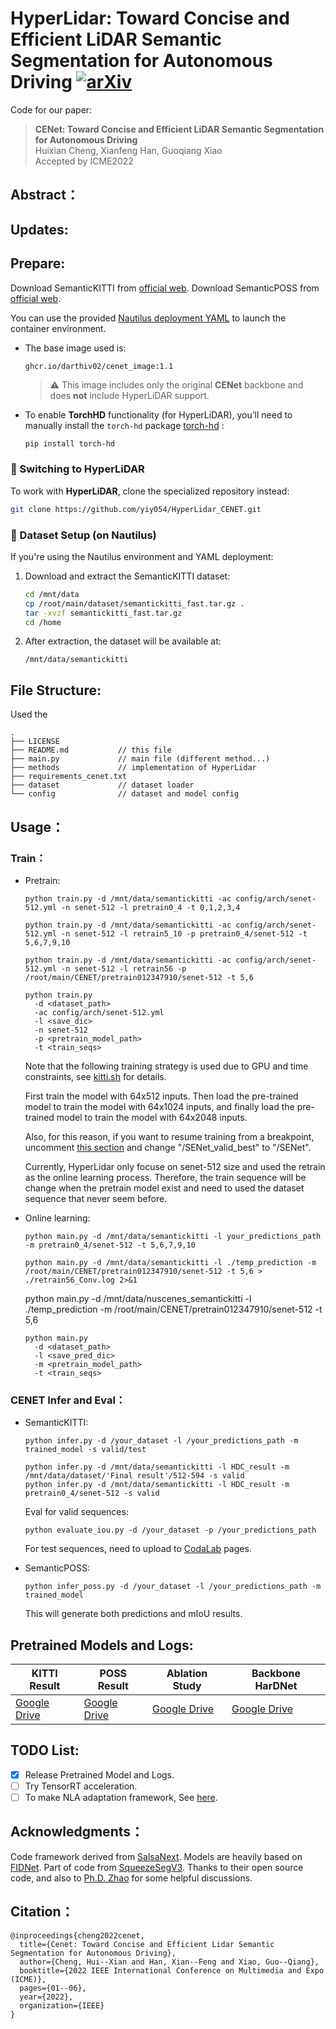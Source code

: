 # HyperLidar: Toward Concise and Efficient LiDAR Semantic Segmentation for Autonomous Driving [![arXiv](https://img.shields.io/badge/arXiv-2207.12691-b31b1b?logo=arXiv&logoColor=green)](https://arxiv.org/abs/2207.12691)

Code for our paper:
> **CENet: Toward Concise and Efficient LiDAR Semantic Segmentation for Autonomous Driving**
> <br>Huixian Cheng, Xianfeng Han, Guoqiang Xiao<br>
> Accepted by ICME2022

## Abstract：

## Updates:
<!-- **2023-03-28[NEW:sparkles:]** CENet achieves competitive performance in robustness evaluation at SemanticKITTI. See Repo of [Robo3D](https://github.com/ldkong1205/Robo3D) for more details.
<div align="center">
  <img src="assert/robustness.png"/>
</div><br/>

**2022-07-06[:open_mouth::scream::thumbsup:]** [Ph.D. Hou](https://github.com/cardwing) reported an astounding 67.6% mIoU test performance of CENet, see [this issue](https://github.com/huixiancheng/CENet/issues/7) and [PVD Repo](https://github.com/cardwing/Codes-for-PVKD) for details. -->

## Prepare:
Download SemanticKITTI from [official web](http://www.semantic-kitti.org/dataset.html). Download SemanticPOSS from [official web](http://www.poss.pku.edu.cn./download.html).

You can use the provided [Nautilus deployment YAML](./nautilus/hyperlidar.yaml) to launch the container environment.

- The base image used is:  
  ```
  ghcr.io/darthiv02/cenet_image:1.1
  ```
  > ⚠️ This image includes only the original **CENet** backbone and does **not** include HyperLiDAR support.

- To enable **TorchHD** functionality (for HyperLiDAR), you’ll need to manually install the `torch-hd` package [torch-hd](https://github.com/hyperdimensional-computing/torchhd?tab=readme-ov-file) :
  ```bash
  pip install torch-hd
  ```

### 🔄 Switching to HyperLiDAR

To work with **HyperLiDAR**, clone the specialized repository instead:
```bash
git clone https://github.com/yiy054/HyperLidar_CENET.git
```

### 📁 Dataset Setup (on Nautilus)

If you're using the Nautilus environment and YAML deployment:

1. Download and extract the SemanticKITTI dataset:
   ```bash
   cd /mnt/data
   cp /root/main/dataset/semantickitti_fast.tar.gz .
   tar -xvzf semantickitti_fast.tar.gz
   cd /home
   ```

2. After extraction, the dataset will be available at:
   ```
   /mnt/data/semantickitti
   ```


## File Structure:
Used the 
```
.
├── LICENSE
├── README.md           // this file
├── main.py             // main file (different method...)
├── methods             // implementation of HyperLidar
├── requirements_cenet.txt
├── dataset             // dataset loader
└── config              // dataset and model config
```

## Usage：
### Train：
- Pretrain:
    <!-- ```
    sudo docker run -it --rm \              
      --runtime nvidia --gpus all \
      -v "$(pwd)/CENet:/root/CENet" \
      --name test_container \
      dustynv/l4t-pytorch:r36.2.0 \
      bash
    ``` -->
    `python train.py -d /mnt/data/semantickitti -ac config/arch/senet-512.yml -n senet-512 -l pretrain0_4 -t 0,1,2,3,4`

    `python train.py -d /mnt/data/semantickitti -ac config/arch/senet-512.yml -n senet-512 -l retrain5_10 -p pretrain0_4/senet-512 -t 5,6,7,9,10`

    `python train.py -d /mnt/data/semantickitti -ac config/arch/senet-512.yml -n senet-512 -l retrain56 -p /root/main/CENET/pretrain012347910/senet-512 -t 5,6`

    ```
    python train.py 
      -d <dataset_path> 
      -ac config/arch/senet-512.yml 
      -l <save_dic> 
      -n senet-512 
      -p <pretrain_model_path> 
      -t <train_seqs>
    ```

    Note that the following training strategy is used due to GPU and time constraints, see [kitti.sh](https://github.com/huixiancheng/SENet/blob/main/kitti.sh) for details.

    First train the model with 64x512 inputs. Then load the pre-trained model to train the model with 64x1024 inputs, and finally load the pre-trained model to train the model with 64x2048 inputs.
    
    Also, for this reason, if you want to resume training from a breakpoint, uncomment [this section](https://github.com/huixiancheng/SENet/blob/c5827853ee32660ad9487a679890822ac9bf8bf8/modules/trainer.py#L193-L203) and change "/SENet_valid_best" to "/SENet".

    Currently, HyperLidar only focuse on senet-512 size and used the retrain as the online learning process. Therefore, the train sequence will be change when the pretrain model exist and need to used the dataset sequence that never seem before. 
- Online learning:

  `python main.py -d /mnt/data/semantickitti -l your_predictions_path -m pretrain0_4/senet-512 -t 5,6,7,9,10`

  `python main.py -d /mnt/data/semantickitti -l ./temp_prediction -m /root/main/CENET/pretrain012347910/senet-512 -t 5,6 > ./retrain56_Conv.log 2>&1`

  python main.py -d /mnt/data/nuscenes_semantickitti -l ./temp_prediction -m /root/main/CENET/pretrain012347910/senet-512 -t 5,6

  ```
  python main.py 
    -d <dataset_path> 
    -l <save_pred_dic> 
    -m <pretrain_model_path>
    -t <train_seqs>
  ```
### CENET Infer and Eval：
- SemanticKITTI:

    `python infer.py -d /your_dataset -l /your_predictions_path -m trained_model -s valid/test`
    ```
    python infer.py -d /mnt/data/semantickitti -l HDC_result -m /mnt/data/dataset/'Final result'/512-594 -s valid
    python infer.py -d /mnt/data/semantickitti -l HDC_result -m pretrain0_4/senet-512 -s valid
    ```
    
    Eval for valid sequences:

    `python evaluate_iou.py -d /your_dataset -p /your_predictions_path`

    For test  sequences, need to upload to [CodaLab](https://competitions.codalab.org/competitions/20331#participate) pages.

- SemanticPOSS:

    `python infer_poss.py -d /your_dataset -l /your_predictions_path -m trained_model`

    This will generate both predictions and mIoU results.

<!-- ### Visualize Example:


- Visualize GT:

  `python visualize.py -w kitti/poss -d /your_dataset -s what_sequences`

- Visualize Predictions:

  `python visualize.py -w kitti/poss -d /your_dataset -p /your_predictions -s what_sequences` -->


## Pretrained Models and Logs:
| **KITTI Result** | **POSS Result** | **Ablation Study** | **Backbone HarDNet** |
| ---------------- | --------------- | ------------------ | -------------------- |
| [Google Drive](https://drive.google.com/file/d/167ofUNdkVnRoqZ28NAXRjykdVWnublUk/view?usp=share_link) | [Google Drive](https://drive.google.com/file/d/1DC66ky6k2aBpVg1Md1AR2tjqHzSYL5xC/view?usp=sharing) | [Google Drive](https://drive.google.com/file/d/1axrBYJflKMn0FLoC6HoN1G4RUmitIP1U/view?usp=sharing) | [Google Drive](https://drive.google.com/file/d/1afer0OX0WzxoMIWXV-btGVC7llt-4nUB/view?usp=sharing) |


## TODO List:
- [x] Release Pretrained Model and Logs.
- [ ] Try TensorRT acceleration.
- [ ] To make NLA adaptation framework, See [here](https://github.com/huixiancheng/SENet/blob/57d3e07777099c805fa27ceda68e359b2b7ae12d/modules/user.py#L178-L194).

## Acknowledgments：
Code framework derived from [SalsaNext](https://github.com/Halmstad-University/SalsaNext). Models are heavily based on [FIDNet](https://github.com/placeforyiming/IROS21-FIDNet-SemanticKITTI). Part of code from [SqueezeSegV3](https://github.com/chenfengxu714/SqueezeSegV3). Thanks to their open source code, and also to [Ph.D. Zhao](https://github.com/placeforyiming) for some helpful discussions.

## Citation：
~~~
@inproceedings{cheng2022cenet,
  title={Cenet: Toward Concise and Efficient Lidar Semantic Segmentation for Autonomous Driving},
  author={Cheng, Hui--Xian and Han, Xian--Feng and Xiao, Guo--Qiang},
  booktitle={2022 IEEE International Conference on Multimedia and Expo (ICME)},
  pages={01--06},
  year={2022},
  organization={IEEE}
}
~~~
